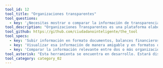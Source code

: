 ```yaml
---
tool_id: 12
tool_title: "Organizaciones transparentes"
tool_questions:
  - key: '¿Necesitas mostrar o comparar la información de transparencia de múltiples organizaciones de la misma área?'
tool_description: "Organizaciones Transparentes es una plataforma elaborada para facilitar el ingreso de información de transparencia de organizaciones y, al mismo tiempo, facilitar la visualización y comparación de esta información por parte de ciudadanos o medios de comunicación. Permite que organizaciones ingresen con un usuario para subir la información requerida en el formato correcto."
tool_github: https://github.com/ciudadanointeligente/the_tool
tool_specs:
  - key: 'Subir información en formato documentos, balances financieros e información por regiones de un mapa por cada organización'
  - key: 'Visualizar esa información de manera amigable y en formatos que permiten interactuar'
  - key: 'Comparar la información relevante entre dos o más organizacione'
tool_asterisk: "Esta herramienta se encuentra en desarrollo. Estará disponible para implementarse a partir del segundo semestre del 2016."
tool_category: category_02
---
```

